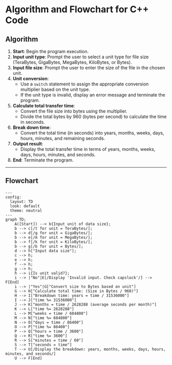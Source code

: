 # Algorithm and Flowchart for C++ Code

## Algorithm

1. **Start**: Begin the program execution.
2. **Input unit type**: Prompt the user to select a unit type for file size (TeraBytes, GigaBytes, MegaBytes, KiloBytes, or Bytes).
3. **Input file size**: Prompt the user to enter the size of the file in the chosen unit.
4. **Unit conversion**:
   - Use a `switch` statement to assign the appropriate conversion multiplier based on the unit type.
   - If the unit type is invalid, display an error message and terminate the program.
5. **Calculate total transfer time**:
   - Convert the file size into bytes using the multiplier.
   - Divide the total bytes by 960 (bytes per second) to calculate the time in seconds.
6. **Break down time**:
   - Convert the total time (in seconds) into years, months, weeks, days, hours, minutes, and remaining seconds.
7. **Output result**:
   - Display the total transfer time in terms of years, months, weeks, days, hours, minutes, and seconds.
8. **End**: Terminate the program.

---

## Flowchart

```mermaid
---
config:
  layout: TD
  look: default
  theme: neutral
---
graph TD;
    A([Start]) --> b{Input unit of data size};
    b --> c[/t for unit = TeraBytes/];
    b --> d[/g for unit = GigaBytes/];
    b --> e[/m for unit = MegaBytes/];
    b --> f[/k for unit = KiloBytes/];
    b --> g[/b for unit = Bytes/];
    d --> h["Input data size"];
    c --> h;
    e --> h;
    f --> h;
    g --> h;
    h --> i{Is unit valid?};
    i --> |"No"|E[/Display 'Invalid input. Check capslock'/] --> F[End]
    i --> |"Yes"|G["Convert size to Bytes based on unit"]
    G --> H["Calculate total time: (Size in Bytes / 960)"]
    H --> I["Breakdown time: years = time / 31536000"]
    I --> J["time %= 31536000"]
    J --> K["months = time / 2628288 (average seconds per month)"]
    K --> L["time %= 2628288"]
    L --> M["weeks = time / 604800"]
    M --> N["time %= 604800"]
    N --> O["days = time / 86400"]
    O --> P["time %= 86400"]
    P --> Q["hours = time / 3600"]
    Q --> R["time %= 3600"]
    R --> S["minutes = time / 60"]
    S --> T["seconds = time"]
    T --> U[/Display the breakdown: years, months, weeks, days, hours, minutes, and seconds/]
    U --> F[End]
